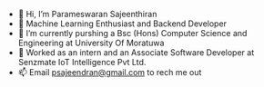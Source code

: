 - 👋 Hi, I’m Parameswaran Sajeenthiran
- 👀 Machine Learning Enthusiast and Backend Developer
- 🌱 I’m currently purshing a Bsc (Hons) Computer Science and Engineering at University Of Moratuwa
- 💞️ Worked as an intern and an Associate Software Developer at Senzmate IoT Intelligence Pvt Ltd.
- 📫 Email  psajeendran@gmail.com to rech me out 

<!---
ParameswaranSajeenthiran/ParameswaranSajeenthiran is a ✨ special ✨ repository because its `README.md` (this file) appears on your GitHub profile.
You can click the Preview link to take a look at your changes.
--->
